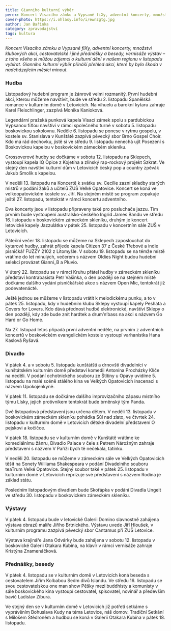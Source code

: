 ```yaml
---
title: Gianniho kulturní výběr
perex: Koncert Visacího zámku a Vypsané fiXy, adventní koncerty, množství klubových akcí, cestovatelské i jiné přednášky a besedy, vernisáže výstav – z toho všeho si můžou zájemci o kulturní dění v našem regionu v listopadu vybírat.
cover-photo: https://i.ohlasy.info/i/ewnzgtg.jpg
author: Jan Bařinka
category: zpravodajství
tags: kultura
---
```


*Koncert Visacího zámku a Vypsané fiXy, adventní koncerty, množství klubových akcí, cestovatelské i jiné přednášky a besedy, vernisáže výstav – z toho všeho si můžou zájemci o kulturní dění v našem regionu v listopadu vybírat. Gianniho kulturní výběr přináší přehled akcí, které by bylo škoda v nadcházejícím měsíci minout.*

### Hudba

Listopadový hudební program je žánrově velmi rozmanitý. První hudební akcí, kterou můžeme navštívit, bude ve středu 2. listopadu Španělská romance v kulturním domě v Letovicích. Na vihuelu a barokní kytaru zahraje Karel Fleischlinger, zazpívá Monika Kanioková.

Legendární pražská punková kapela Visací zámek spolu s pardubickou Vypsanou fiXou navštíví v rámci společného turné v sobotu 5. listopadu boskovickou sokolovnu. Neděle 6. listopadu se ponese v rytmu gospelu, v kostele sv. Stanislava v Kunštátě zazpívá pěvecký sbor Brno Gospel Choir. Kdo má rád dechovku, jistě si ve středu 9. listopadu nenechá ujít Posezení s Boskovickou kapelou v boskovickém zámeckém skleníku.

Crossoverové hudby se dočkáme v sobotu 12. listopadu na Sklepech, vystoupí kapela IQ Opice z Kojetína a zlínský rap-rockový projekt Szkrat. Ve stejný den navštíví kulturní dům v Letovicích český pop a country zpěvák Jakub Smolík s kapelou.

V neděli 13. listopadu na Koncertě k svátku sv. Cecílie zazní skladby starých mistrů v podání žáků a učitelů ZUŠ Velké Opatovice. Koncert se koná ve velkoopatovickém kostele sv. Jiří. Na stejném místě se program zopakuje ještě 27. listopadu, tentokrát v rámci koncertu adventního.

Dva koncerty jsou v listopadu připraveny také pro posluchače jazzu. Tím prvním bude vystoupení australsko-českého Ingrid James Bandu ve středu 16. listopadu v boskovickém zámeckém skleníku, druhým je koncert letovické kapely Jazzulátka v pátek 25. listopadu v koncertním sále ZUŠ v Letovicích.

Páteční večer 18. listopadu se můžeme na Sklepech zaposlouchat do kytarové hudby, zahrát přijede kapela Citizen 37 z České Třebové a indie písničkář FUZZY 2102 z Litomyšle. V sobotu 19. listopadu se na témže místě vrátíme do let minulých, večerem s názvem Oldies Night budou hudební selekcí provázet Gianni_B a Pluvio.

V úterý 22. listopadu se v rámci Kruhu přátel hudby v zámeckém skleníku představí kontrabasista Petr Vašinka, o den později se na stejném místě dočkáme dalšího vydání písničkářské akce s názvem Open Mic, tentokrát již podevatenácté.

Ještě jednou se můžeme v listopadu vrátit k melodickému punku, a to v pátek 25. listopadu, kdy v hudebním klubu Sklepy vystoupí kapely Peshata a Covers for Lovers. Kdo dává přednost hudbě elektronické, navštíví Sklepy o den později, kdy zde bude znít hardtek a drum’n’bass na akci s názvem Go Hard or Go Home.

Na 27. listopad letos připadá první adventní neděle, na prvním z adventních koncertů v boskovickém evangelickém kostele vystoupí varhanistka Hana Kaslová Ryšavá.

### Divadlo

V pátek 4. a v sobotu 5. listopadu kunštátští a drnovští divadelníci v kunštátském kulturním domě představí komedii Antonína Procházky Klíče na neděli. V podání ochotnického souboru ze Štítiny u Opavy uvidíme 5. listopadu na malé scéně stálého kina ve Velkých Opatovicích inscenaci s názvem Upokojenkyně.

V pátek 11. listopadu se dočkáme dalšího improvizačního zápasu místního týmu Lísky, jejich protivníkem tentokrát bude brněnský tým Panda.

Dvě listopadová představení jsou určena dětem. V neděli 13. listopadu v boskovickém zámeckém skleníku pohádka Sůl nad zlato, ve čtvrtek 24. listopadu v kulturním domě v Letovicích dětské divadelní představení O pejskovi a kočičce.

V pátek 18. listopadu se v kulturním domě v Kunštátě vrátíme ke komediálnímu žánru, Divadlo Palace v čele s Petrem Nárožným zahraje představení s názvem V Paříži bych tě nečekala, tatínku.

V neděli 20. listopadu se můžeme v zámeckém sále ve Velkých Opatovicích těšit na Sonety Williama Shakespeara v podání Divadelního souboru teaTrum Velké Opatovice. Stejný soubor také v pátek 25. listopadu v kulturním domě v Letovicích reprízuje své představení s názvem Rodina je základ státu.

Posledním listopadovým divadlem bude Skořápka v podání Divadla Ungelt ve středu 30. listopadu v boskovickém zámeckém skleníku.

### Výstavy

V pátek 4. listopadu bude v letovické Galerii Domino slavnostně zahájena výstava obrazů malíře Jiřího Brtnického. Výstavu uvede Jiří Hloušek, v kulturním programu zazpívá pěvecký sbor Cantamus při ZUŠ Letovice.

Výstava krajináře Jana Odvárky bude zahájena v sobotu 12. listopadu v boskovické Galerii Otakara Kubína, na klavír v rámci vernisáže zahraje Kristýna Znamenáčková.

### Přednášky, besedy

V pátek 4. listopadu se v kulturním domě v Letovicích koná beseda s cestovatelem Jiřím Kolbabou Sedm divů Islandu. Ve středu 16. listopadu se svou cestovatelskou one man show Pěšky mezi buddhisty a komunisty v sále boskovického kina vystoupí cestovatel, spisovatel, novinář a především bavič Ladislav Zibura.

Ve stejný den se v kulturním domě v Letovicích již potřetí setkáme s vyprávěním Bohuslava Kudy na téma Letovice, náš domov. Tradiční Setkání s Milošem Štědroněm a hudbou se koná v Galerii Otakara Kubína v pátek 18. listopadu.
